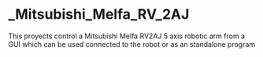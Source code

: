 # _Mitsubishi_Melfa_RV_2AJ
This proyects control a Mitsubishi Melfa RV2AJ 5 axis robotic arm from a GUI which can be used connected to the robot or as an standalone program
